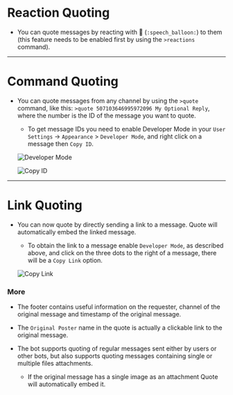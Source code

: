 # Reaction Quoting

* You can quote messages by reacting with 💬 (`:speech_balloon:`) to them (this feature needs to be enabled first by using the `>reactions` command).

---

# Command Quoting 

* You can quote messages from any channel by using the `>quote` command, like this: `>quote 507103646995972096 My Optional Reply`, where the number is the ID of the message you want to quote.

  * To get message IDs you need to enable Developer Mode in your `User Settings` -> `Appearance` > `Developer Mode`, and right click on a message then `Copy ID`.

  ![Developer Mode](https://cdn.discordapp.com/attachments/521720029008363520/582514463060787200/unknown.png)

  ![Copy ID](https://cdn.discordapp.com/attachments/154295458531901441/526118743550722049/unknown.png)

---

# Link Quoting

* You can now quote by directly sending a link to a message. Quote will automatically embed the linked message.

  * To obtain the link to a message enable `Developer Mode`, as described above, and click on the three dots to the right of a message, there will be a `Copy Link` option.

  ![Copy Link](https://cdn.discordapp.com/attachments/154295458531901441/526117532248047626/unknown.png)
  
### More

* The footer contains useful information on the requester, channel of the original message and timestamp of the original message.

* The `Original Poster` name in the quote is actually a clickable link to the original message.

* The bot supports quoting of regular messages sent either by users or other bots, but also supports quoting messages containing single or multiple files attachments.
  * If the original message has a single image as an attachment Quote will automatically embed it.